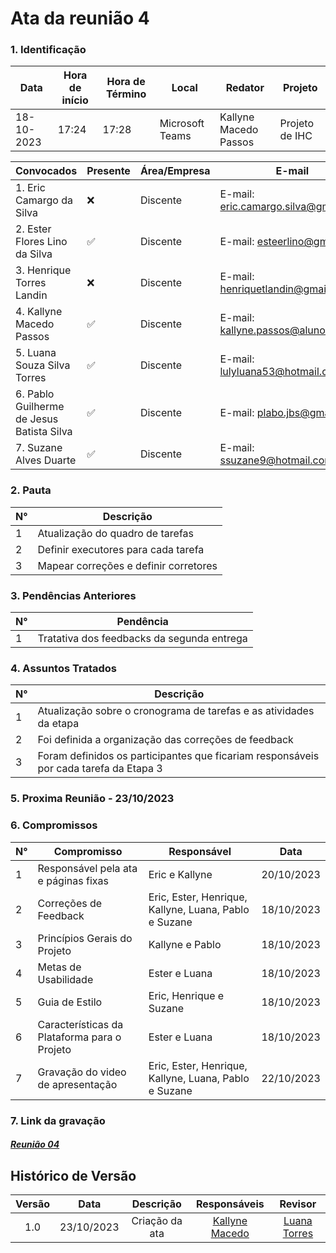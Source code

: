 # **Ata da reunião 4**

### **1. Identificação**

| Data       | Hora de início | Hora de Término | Local           | Redator               | Projeto        |
| ---------- | --------------- | ---------------- | --------------- | --------------------- | -------------- |
| 18-10-2023 | 17:24           | 17:28            | Microsoft Teams | Kallyne Macedo Passos | Projeto de IHC |

| Convocados                                | Presente | Área/Empresa | E-mail                                 |
| ----------------------------------------- | -------- | ------------- | -------------------------------------- |
| 1. Eric Camargo da Silva                  | ❌       | Discente      | E-mail: <eric.camargo.silva@gmail.com> |
| 2. Ester Flores Lino da Silva             | ✅       | Discente      | E-mail: <esteerlino@gmail.com>         |
| 3. Henrique Torres Landin                 | ❌       | Discente      | E-mail: <henriquetlandin@gmail.com>    |
| 4. Kallyne Macedo Passos                  | ✅       | Discente      | E-mail: <kallyne.passos@aluno.unb.br>  |
| 5. Luana Souza Silva Torres               | ✅       | Discente      | E-mail: <lulyluana53@hotmail.com>      |
| 6. Pablo Guilherme de Jesus Batista Silva | ✅       | Discente      | E-mail: <plabo.jbs@gmail.com>          |
| 7. Suzane Alves Duarte                    | ✅       | Discente      | E-mail: <ssuzane9@hotmail.com>         |

### **2. Pauta**

| N° | Descrição                             |
| --- | --------------------------------------- |
| 1   | Atualização do quadro de tarefas      |
| 2   | Definir executores para cada tarefa     |
| 3   | Mapear correções e definir corretores |

### **3. Pendências Anteriores**

| N° | Pendência                                 |
| --- | ------------------------------------------ |
| 1   | Tratativa dos feedbacks da segunda entrega |

### **4. Assuntos Tratados**

| N° | Descrição                                                                            |
| --- | -------------------------------------------------------------------------------------- |
| 1   | Atualização sobre o cronograma de tarefas e as atividades da etapa                   |
| 2   | Foi definida a organização das correções de feedback                               |
| 3   | Foram definidos os participantes que ficariam responsáveis por cada tarefa da Etapa 3 |

### **5. Proxima Reunião - 23/10/2023**

### **6. Compromissos**

| N° | Compromisso                                   | Responsável                                          | Data       |
| --- | --------------------------------------------- | ----------------------------------------------------- | ---------- |
| 1   | Responsável pela ata e páginas fixas        | Eric e Kallyne                                        | 20/10/2023 |
| 2   | Correções de Feedback                       | Eric, Ester, Henrique, Kallyne, Luana, Pablo e Suzane | 18/10/2023 |
| 3   | Princípios Gerais do Projeto                 | Kallyne e Pablo                                       | 18/10/2023 |
| 4   | Metas de Usabilidade                          | Ester e Luana                                         | 18/10/2023 |
| 5   | Guia de Estilo                                | Eric, Henrique e Suzane                              | 18/10/2023 |
| 6   | Características da Plataforma para o Projeto | Ester e Luana                                         | 18/10/2023 |
| 7   | Gravação do video de apresentação         | Eric, Ester, Henrique, Kallyne, Luana, Pablo e Suzane | 22/10/2023 |

### **7. Link da gravação**

#### [*Reunião 04*](https://unbbr.sharepoint.com/:v:/s/IHC943/EUsAprpZvedNlzLai1c-5lYBTV6sRJOecX8dHxobT7x0iw?e=iElsK6&nav=eyJyZWZlcnJhbEluZm8iOnsicmVmZXJyYWxBcHAiOiJTdHJlYW1XZWJBcHAiLCJyZWZlcnJhbFZpZXciOiJTaGFyZURpYWxvZyIsInJlZmVycmFsQXBwUGxhdGZvcm0iOiJXZWIiLCJyZWZlcnJhbE1vZGUiOiJ2aWV3In19)

## Histórico de Versão

| Versão |    Data    |   Descrição   |                Responsáveis                |                   Revisor                   |
| :-----: | :--------: | :--------------: | :------------------------------------------: | :------------------------------------------: |
|   1.0   | 23/10/2023 | Criação da ata | [Kallyne Macedo](https://github.com/kalipassos) | [Luana Torres](https://github.com/luanatorress) |
